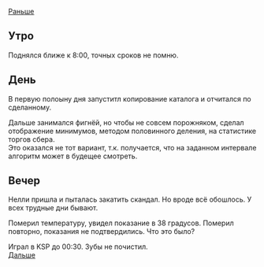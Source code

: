 [Раньше](2020.11.04.md)  
## Утро
Поднялся ближе к 8:00, точных сроков не помню.
## День
В первую полоыну дня запуститл копирование каталога и отчитался по сделанному.

Дальше занимался фигнёй, но чтобы не совсем порожняком, сделал отображение минимумов, методом половинного деления, на статистике торгов сбера.  
Это оказался не тот вариант, т.к. получается, что на заданном интервале алгоритм может в будещее смотреть.
## Вечер
Нелли пришла и пыталась закатить скандал. Но вроде всё обошлось. У всех трудные дни бывают.

Померил температуру, увидел показание в 38 градусов. Померил повторно, показания не подтвердились. Что это было?

Играл в KSP до 00:30. Зубы не почистил.  
[Дальше](2020.11.06.md)